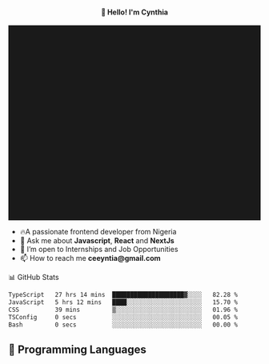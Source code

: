 <h4 align="center">👋 Hello! I'm Cynthia</h4>

<hr style="height:10%; margin-left:0; margin-right:0;" />

<div align="left">
  <ul>
  <li>🔥A passionate frontend developer from Nigeria</li>
  <li>💬 Ask me about <strong>Javascript</strong>, <strong>React</strong> and <strong> NextJs</strong></li>
  <li>👯 I’m open to Internships and Job Opportunities</li>
  <li>📫 How to reach me <strong>ceeyntia@gmail.com</strong></li>
</ul>
</div
  
## 📊 GitHub Stats

<!--START_SECTION:waka-->

```txt
TypeScript   27 hrs 14 mins  ████████████████████▓░░░░   82.28 %
JavaScript   5 hrs 12 mins   ████░░░░░░░░░░░░░░░░░░░░░   15.70 %
CSS          39 mins         ▒░░░░░░░░░░░░░░░░░░░░░░░░   01.96 %
TSConfig     0 secs          ░░░░░░░░░░░░░░░░░░░░░░░░░   00.05 %
Bash         0 secs          ░░░░░░░░░░░░░░░░░░░░░░░░░   00.00 %
```

<!--END_SECTION:waka-->

## 💬 Programming Languages

<!--START_SECTION:languages-->
<!--END_SECTION:languages-->
